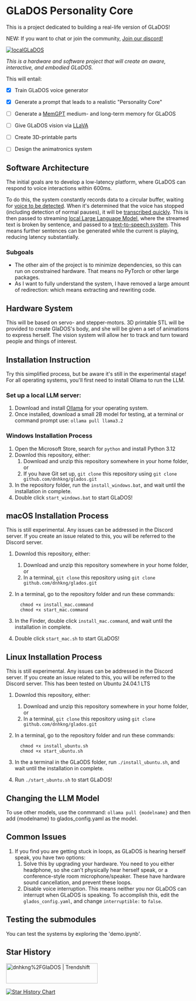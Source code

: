 # GLaDOS Personality Core

This is a project dedicated to building a real-life version of GLaDOS!

NEW: If you want to chat or join the community, [Join our discord!](https://discord.com/invite/ERTDKwpjNB)

[![localGLaDOS](https://img.youtube.com/vi/KbUfWpykBGg/0.jpg)](https://www.youtube.com/watch?v=KbUfWpykBGg)


*This is a hardware and software project that will create an aware, interactive, and embodied GLaDOS.*

This will entail:
- [x] Train GLaDOS voice generator
- [x] Generate a prompt that leads to a realistic "Personality Core"
- [ ] Generate a [MemGPT](https://github.com/cpacker/MemGPT) medium- and long-term memory for GLaDOS
- [ ] Give GLaDOS vision via [LLaVA](https://llava-vl.github.io/)
- [ ] Create 3D-printable parts
- [ ] Design the animatronics system



## Software Architecture
The initial goals are to develop a low-latency platform, where GLaDOS can respond to voice interactions within 600ms.

To do this, the system constantly records data to a circular buffer, waiting for [voice to be detected](https://github.com/snakers4/silero-vad). When it's determined that the voice has stopped (including detection of normal pauses), it will be [transcribed quickly](https://github.com/huggingface/distil-whisper). This is then passed to streaming [local Large Language Model](https://github.com/ggerganov/llama.cpp), where the streamed text is broken by sentence, and passed to a [text-to-speech system](https://github.com/rhasspy/piper). This means further sentences can be generated while the current is playing, reducing latency substantially.

### Subgoals
 - The other aim of the project is to minimize dependencies, so this can run on constrained hardware. That means no PyTorch or other large packages.
 - As I want to fully understand the system, I have removed a large amount of redirection: which means extracting and rewriting code.

## Hardware System
This will be based on servo- and stepper-motors. 3D printable STL will be provided to create GlaDOS's body, and she will be given a set of animations to express herself. The vision system will allow her to track and turn toward people and things of interest.

## Installation Instruction
Try this simplified process, but be aware it's still in the experimental stage!  For all operating systems, you'll first need to install Ollama to run the LLM.
### Set up a local LLM server:
1. Download and install [Ollama](https://github.com/ollama/ollama) for your operating system.
2. Once installed, download a small 2B model for testing, at a terminal or command prompt use: `ollama pull llama3.2`

### Windows Installation Process
1. Open the Microsoft Store, search for `python` and install Python 3.12
2. Downlod this repository, either:
   1. Download and unzip this repository somewhere in your home folder, or
   2. If you have Git set up, `git clone` this repository using `git clone github.com/dnhkng/glados.git`
3. In the repository folder, run the `install_windows.bat`, and wait until the installation in complete.
4. Double click `start_windows.bat` to start GLaDOS!

## macOS Installation Process
This is still experimental. Any issues can be addressed in the Discord server. If you create an issue related to this, you will be referred to the Discord server.


1. Downlod this repository, either:
   1. Download and unzip this repository somewhere in your home folder, or
   2. In a terminal, `git clone` this repository using `git clone github.com/dnhkng/glados.git`
2. In a terminal, go to the repository folder and run these commands:

         chmod +x install_mac.command
         chmod +x start_mac.command

3. In the Finder, double click `install_mac.command`, and wait until the installation in complete.
4. Double click `start_mac.sh` to start GLaDOS!

## Linux Installation Process
This is still experimental. Any issues can be addressed in the Discord server. If you create an issue related to this, you will be referred to the Discord server.  This has been tested on Ubuntu 24.04.1 LTS


1. Downlod this repository, either:
   1. Download and unzip this repository somewhere in your home folder, or
   2. In a terminal, `git clone` this repository using `git clone github.com/dnhkng/glados.git`
2. In a terminal, go to the repository folder and run these commands:
   
         chmod +x install_ubuntu.sh
         chmod +x start_ubuntu.sh

3. In the a terminal in the GLaODS folder, run `./install_ubuntu.sh`, and wait until the installation in complete.
4. Run  `./start_ubuntu.sh` to start GLaDOS!

## Changing the LLM Model

To use other models, use the conmmand:
```ollama pull {modelname}```
and then add {modelname} to glados_config.yaml as the model.

## Common Issues
1. If you find you are getting stuck in loops, as GLaDOS is hearing herself speak, you have two options:
   1. Solve this by upgrading your hardware. You need to you either headphone, so she can't physically hear herself speak, or a conference-style room microphone/speaker. These have hardware sound cancellation, and prevent these loops.
   2. Disable voice interruption. This means neither you nor GLaDOS can interrupt when GLaDOS is speaking. To accomplish this, edit the `glados_config.yaml`, and change `interruptible:` to  `false`.




## Testing the submodules
You can test the systems by exploring the 'demo.ipynb'.


## Star History
<a href="https://trendshift.io/repositories/9828" target="_blank"><img src="https://trendshift.io/api/badge/repositories/9828" alt="dnhkng%2FGlaDOS | Trendshift" style="width: 250px; height: 55px;" width="250" height="55"/></a>

[![Star History Chart](https://api.star-history.com/svg?repos=dnhkng/GlaDOS&type=Date)](https://star-history.com/#dnhkng/GlaDOS&Date)
